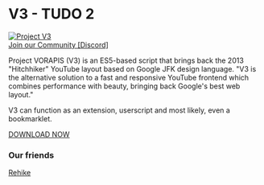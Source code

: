 # V3 - TUDO 2

<a href="https://vorapis.pages.dev/#/">
	<img src="https://vorapis.pages.dev/product/v3/game_service/promo/LOGO_V3.png" alt="Project V3"><br>
</a>
<a href="https://vorapis.pages.dev/#/join_community">Join our Community [Discord]</a>

Project VORAPIS (V3) is an ES5-based script that brings back the 2013 "Hitchhiker" YouTube layout based on Google JFK design language.
"V3 is the alternative solution to a fast and responsive YouTube frontend which combines performance with beauty, bringing back Google's best web layout."

V3 can function as an extension, userscript and most likely, even a bookmarklet.

[DOWNLOAD NOW](https://vorapis.pages.dev/#/home/download)


### Our friends

[Rehike](https://github.com/Rehike/Rehike)